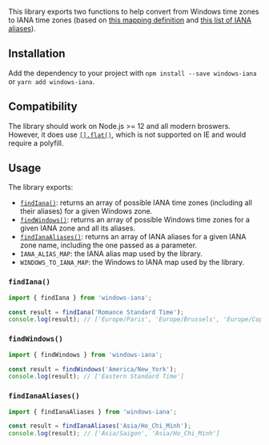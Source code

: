 This library exports two functions to help convert from Windows time zones to IANA time zones (based
on
[this mapping definition](https://github.com/unicode-org/cldr/blob/master/common/supplemental/windowsZones.xml)
and
[this list of IANA aliases](https://github.com/unicode-org/cldr/blob/master/common/bcp47/timezone.xml)).

## Installation

Add the dependency to your project with `npm install --save windows-iana` or
`yarn add windows-iana`.

## Compatibility

The library should work on Node.js >= 12 and all modern broswers. However, it does use
[`[].flat()`](https://developer.mozilla.org/en-US/docs/Web/JavaScript/Reference/Global_Objects/Array/flat),
which is not supported on IE and would require a polyfill.

## Usage

The library exports:

- [`findIana()`](#findIana): returns an array of possible IANA time zones (including all their
  aliases) for a given Windows zone.
- [`findWindows()`](#findWindows): returns an array of possible Windows time zones for a given IANA
  zone and all its aliases.
- [`findIanaAliases()`](#findIanaAliases): returns an array of IANA aliases for a given IANA zone
  name, including the one passed as a parameter.
- `IANA_ALIAS_MAP`: the IANA alias map used by the library.
- `WINDOWS_TO_IANA_MAP`: the Windows to IANA map used by the library.

### `findIana()`

```ts
import { findIana } from 'windows-iana';

const result = findIana('Romance Standard Time');
console.log(result); // ['Europe/Paris', 'Europe/Brussels', 'Europe/Copenhagen', 'Europe/Madrid', 'Africa/Ceuta']
```

### `findWindows()`

```ts
import { findWindows } from 'windows-iana';

const result = findWindows('America/New_York');
console.log(result); // ['Eastern Standard Time']
```

### `findIanaAliases()`

```ts
import { findIanaAliases } from 'windows-iana';

const result = findIanaAliases('Asia/Ho_Chi_Minh');
console.log(result); // ['Asia/Saigon', 'Asia/Ho_Chi_Minh']
```
